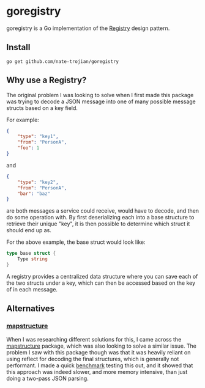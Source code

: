 # goregistry
goregistry is a Go implementation of the [Registry](https://martinfowler.com/eaaCatalog/registry.html) design pattern.

## Install
```shell
go get github.com/nate-trojian/goregistry
```

## Why use a Registry?
The original problem I was looking to solve when I first made this package was trying to decode a JSON message into one of many possible message structs based on a key field.

For example:
```json
{
    "type": "key1",
    "from": "PersonA",
    "foo": 1
}
```

and

```json
{
    "type": "key2",
    "from": "PersonA",
    "bar": "baz"
}
```

are both messages a service could receive, would have to decode, and then do some operation with.  By first deserializing each into a base structure to retrieve their unique "key", it is then possible to determine which struct it should end up as.

For the above example, the base struct would look like:
```go
type base struct {
    Type string
}
```

A registry provides a centralized data structure where you can save each of the two structs under a key, which can then be accessed based on the key of in each message.


## Alternatives
### [mapstructure](https://github.com/mitchellh/mapstructure)
When I was researching different solutions for this, I came across the [mapstructure](https://github.com/mitchellh/mapstructure) package, which was also looking to solve a similar issue.  The problem I saw with this package though was that it was heavily reliant on using reflect for decoding the final structures, which is generally not performant.  I made a quick [benchmark](https://github.com/nate-trojian/mapstructure-benchmark) testing this out, and it showed that this approach was indeed slower, and more memory intensive, than just doing a two-pass JSON parsing.